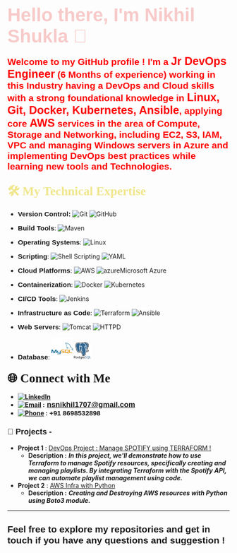 ## **<span style="font-size: 2em;font-family:Arial;color:#F7CAC9;"> Hello there, I'm Nikhil Shukla 👋**

__<span style="font-size: 1.5em;font-family:Arial;color:red">Welcome to my GitHub profile ! I'm a **<span style="font-size: 1.2em;font-family:Arial">Jr DevOps Engineer** (6 Months of experience) working in this Industry having a DevOps and Cloud skills with a strong foundational knowledge in **<span style="font-size: 1.2em;font-family:Arial">Linux, Git, Docker, Kubernetes, Ansible**, applying core **<span style="font-size: 1.2em;font-family:Arial">AWS** services in the area of Compute, Storage and Networking, including **EC2, S3, IAM, VPC** and managing Windows servers in Azure and implementing DevOps best practices while learning new tools and Technologies.__

### <span style="font-size: 1.7em;font-family:'Cambria';color:khaki">🛠️ My Technical Expertise</span>

- **<span style="font-size: 1.1em;font-family:Arial">Version Control:** 
  ![Git](https://img.shields.io/badge/-Git-F05032?style=flat&logo=git&logoColor=white) ![GitHub](https://img.shields.io/badge/-GitHub-181717?style=flat&logo=github&logoColor=white)
- **<span style="font-size: 1.1em;font-family:Arial">Build Tools**: 
  ![Maven](https://img.shields.io/badge/-Maven-C71A36?style=flat&logo=apache-maven&logoColor=white)
- **<span style="font-size: 1.1em;font-family:Arial">Operating Systems**: 
  ![Linux](https://img.shields.io/badge/-Linux-FCC624?style=flat&logo=linux&logoColor=white)
- **<span style="font-size: 1.1em;font-family:Arial">Scripting**: 
  ![Shell Scripting](https://img.shields.io/badge/-Shell_Scripting-4EAA25?style=flat&logo=gnu-bash&logoColor=white)
  ![YAML](https://img.shields.io/badge/-YAML-000000?style=flat&logo=yaml&logoColor=white)

- **<span style="font-size: 1.1em;font-family:Arial">Cloud Platforms**: 
  ![AWS](https://img.shields.io/badge/-AWS-232F3E?style=flat&logo=amazon-aws&logoColor=white) <img src="https://www.vectorlogo.zone/logos/microsoft_azure/microsoft_azure-icon.svg" alt="azure" width="45" height="28"/>Microsoft Azure</a>
- **<span style="font-size: 1.1em;font-family:Arial">Containerization**: 
  ![Docker](https://img.shields.io/badge/-Docker-2496ED?style=flat&logo=docker&logoColor=white) ![Kubernetes](https://img.shields.io/badge/-Kubernetes-326CE5?style=flat&logo=kubernetes&logoColor=white)
- **<span style="font-size: 1.1em;font-family:Arial">CI/CD Tools**: 
  ![Jenkins](https://img.shields.io/badge/-Jenkins-D24939?style=flat&logo=jenkins&logoColor=white)
- **<span style="font-size: 1.1em;font-family:Arial">Infrastructure as Code**: 
  ![Terraform](https://img.shields.io/badge/-Terraform-623CE4?style=flat&logo=terraform&logoColor=white) ![Ansible](https://img.shields.io/badge/-Ansible-EE0000?style=flat&logo=ansible&logoColor=white)
- **<span style="font-size: 1.1em;font-family:Arial">Web Servers**: 
  ![Tomcat](https://img.shields.io/badge/-Tomcat-F8DC75?style=flat&logo=apache-tomcat&logoColor=white) ![HTTPD](https://img.shields.io/badge/-HTTPD-D22128?style=flat&logo=apache&logoColor=white)
   
-  **<span style="font-size: 1.1em;font-family:Arial">Database**: <img src="https://raw.githubusercontent.com/devicons/devicon/master/icons/mysql/mysql-original-wordmark.svg" alt="mysql" width="50" height="50"/><img src="https://raw.githubusercontent.com/devicons/devicon/master/icons/postgresql/postgresql-original-wordmark.svg" alt="Postgresql" width="40" height="40"/>
  
<!--- **Service Management Platform**: 
  ![ServiceNow](https://img.shields.io/badge/-ServiceNow-000000?style=flat&logo=servicenow&logoColor=white)-->

<!--- 🌱 I’m currently learning ...-->

<!--
### 📈 GitHub Stats

![Your GitHub stats](https://github-readme-stats.vercel.app/api?username=yourusername&show_icons=true&theme=radical)
![Top Langs](https://github-readme-stats.vercel.app/api/top-langs/?username=yourusername&layout=compact&theme=radical)
-->
### **<span style="font-size: 1.7em;font-family:Cambria">🌐 Connect with Me**
- **[![LinkedIn](https://img.shields.io/badge/-LinkedIn-0077B5?logo=linkedin&logoColor=white)](https://www.linkedin.com/in/nikhil-shukla-0b6743209/)**
- **[![Email](https://img.shields.io/badge/-Email-D14836?logo=gmail&logoColor=white)](mailto:nsnikhil1707@gmail.com) :**<span style="font-size: 1.2em;font-family:Arial"> **nsnikhil1707@gmail.com**
- **[![Phone](https://img.shields.io/badge/-Phone-4CAF50?logo=phone&logoColor=white)](tel:+1234567890) :** **<span style="font-size: 1.1em;font-family:Arial">+91 8698532898**
<!--- [LinkedIn](https://www.linkedin.com/in/nikhil-shukla-0b6743209)-->
<!--- [Twitter](https://twitter.com/yourprofile)-->


<!--
### 📄 Blog Posts
- [How to Set Up a CI/CD Pipeline with Jenkins and Docker](https://yourblog.com/jenkins-docker-cicd)
- [AWS Best Practices for DevOps Engineers](https://yourblog.com/aws-devops)
- [Automating Infrastructure with Terraform and Ansible](https://yourblog.com/terraform-ansible)
-->
 ### <span style="font-size: 1.1em;font-family:Arial">📂 Projects - 
- **Project 1** : [DevOps Project : Manage SPOTIFY using TERRAFORM !](https://github.com/Nikhilshuk1a/terraform-spotify-project)
  - **Description :** *__In this project, we'll demonstrate how to use Terraform to manage Spotify resources, specifically creating and managing playlists. By integrating Terraform with the Spotify API, we can automate playlist management using code.__*
- **Project 2** : [AWS Infra with Python](https://github.com/Nikhilshuk1a/Python_aws_Project)
  - **Description :** *__Creating and Destroying AWS resources with Python using Boto3 module.__*
<!--- **Project 4**: [Three Tier deployment On Docker](https://github.com/)
  - Description: Deploying the three tier application on Docker container with Jenkins Pipeline.
- **Project 4**: [Three Tier deployment On Kubernetes](https://github.com/)
  - Description: Three-Tier Web Application using ReactJS, NodeJS, and MongoDB, with Deployment on AWS EKS. 
<!--- **Project 3**: [Two Tier App deployment on Docker](https://github.com/)
  - Description: Deploying the application on Docker container with Jenkins Pipeline-->
-----

## <span style="font-size: 1em;font-family:Arial"> Feel free to explore my repositories and get in touch if you have any questions and suggestion !

